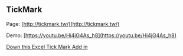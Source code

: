 ## TickMark

Page: [http://tickmark.tw/](http://tickmark.tw/)

Demo: [https://youtu.be/Hi4jG4As_h8](https://youtu.be/Hi4jG4As_h8)

[Down this Excel Tick Mark Add in](https://github.com/marshuang-com/TickMark/releases/download/1.0.0/Tick.Mark.msi)
